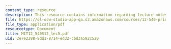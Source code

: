 ```yaml
---
content_type: resource
description: This resource contains information regarding lecture notes.
file: https://ol-ocw-studio-app-qa.s3.amazonaws.com/courses/12-540-principles-of-the-global-positioning-system-spring-2012/2e7e22888dd18714ed32cbd3a592c520_MIT12_540S12_lec5.pdf
file_type: application/pdf
resourcetype: Document
title: MIT12_540S12_lec5.pdf
uid: 2e7e2288-8dd1-8714-ed32-cbd3a592c520
---
```


